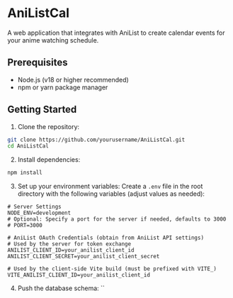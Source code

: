 # AniListCal

A web application that integrates with AniList to create calendar events for your anime watching schedule.

## Prerequisites

- Node.js (v18 or higher recommended)
- npm or yarn package manager

## Getting Started

1. Clone the repository:
```bash
git clone https://github.com/yourusername/AniListCal.git
cd AniListCal
```

2. Install dependencies:
```bash
npm install
```

3. Set up your environment variables:
Create a `.env` file in the root directory with the following variables (adjust values as needed):
```env
# Server Settings
NODE_ENV=development
# Optional: Specify a port for the server if needed, defaults to 3000
# PORT=3000

# AniList OAuth Credentials (obtain from AniList API settings)
# Used by the server for token exchange
ANILIST_CLIENT_ID=your_anilist_client_id
ANILIST_CLIENT_SECRET=your_anilist_client_secret

# Used by the client-side Vite build (must be prefixed with VITE_)
VITE_ANILIST_CLIENT_ID=your_anilist_client_id
```

4. Push the database schema:
``